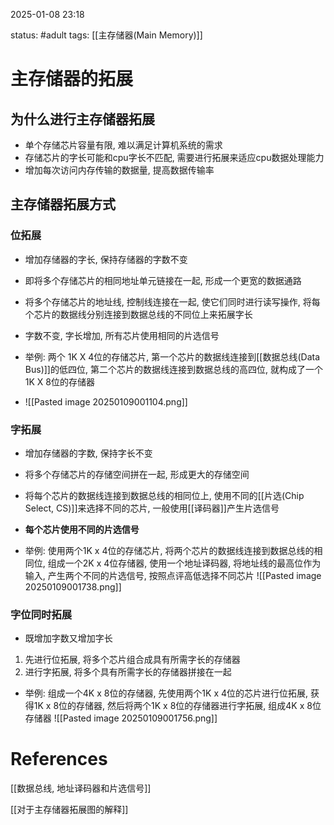 2025-01-08    23:18

status: #adult 
tags: [[主存储器(Main Memory)]]


# 主存储器的拓展

## 为什么进行主存储器拓展

- 单个存储芯片容量有限, 难以满足计算机系统的需求
- 存储芯片的字长可能和cpu字长不匹配, 需要进行拓展来适应cpu数据处理能力
- 增加每次访问内存传输的数据量, 提高数据传输率

## 主存储器拓展方式

### 位拓展
- 增加存储器的字长, 保持存储器的字数不变
- 即将多个存储芯片的相同地址单元链接在一起, 形成一个更宽的数据通路
- 将多个存储芯片的地址线, 控制线连接在一起, 使它们同时进行读写操作, 将每个芯片的数据线分别连接到数据总线的不同位上来拓展字长
- 字数不变, 字长增加, 所有芯片使用相同的片选信号

- 举例: 两个 1K X 4位的存储芯片, 第一个芯片的数据线连接到[[数据总线(Data Bus)]]的低四位, 第二个芯片的数据线连接到数据总线的高四位, 就构成了一个1K X 8位的存储器
- ![[Pasted image 20250109001104.png]]

### 字拓展

- 增加存储器的字数, 保持字长不变
- 将多个存储芯片的存储空间拼在一起, 形成更大的存储空间
- 将每个芯片的数据线连接到数据总线的相同位上, 使用不同的[[片选(Chip Select, CS)]]来选择不同的芯片, 一般使用[[译码器]]产生片选信号
- **每个芯片使用不同的片选信号**

- 举例: 使用两个1K x 4位的存储芯片, 将两个芯片的数据线连接到数据总线的相同位, 组成一个2K x 4位存储器, 使用一个地址译码器, 将地址线的最高位作为输入, 产生两个不同的片选信号, 按照点评高低选择不同芯片
![[Pasted image 20250109001738.png]]

### 字位同时拓展

- 既增加字数又增加字长
1. 先进行位拓展, 将多个芯片组合成具有所需字长的存储器
2. 进行字拓展, 将多个具有所需字长的存储器拼接在一起


- 举例: 组成一个4K x 8位的存储器, 先使用两个1K x 4位的芯片进行位拓展, 获得1K x 8位的存储器, 然后将两个1K x 8位的存储器进行字拓展, 组成4K x 8位存储器
![[Pasted image 20250109001756.png]]


# References

[[数据总线, 地址译码器和片选信号]]

[[对于主存储器拓展图的解释]]

